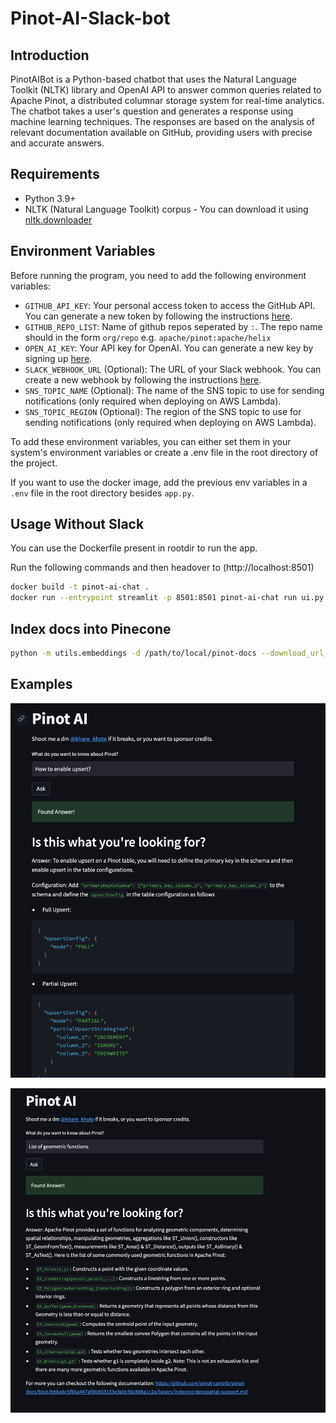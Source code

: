# Pinot-AI-Slack-bot

## Introduction

PinotAIBot is a Python-based chatbot that uses the Natural Language Toolkit (NLTK) library and OpenAI API to answer common queries related to Apache Pinot, a distributed columnar storage system for real-time analytics. The chatbot takes a user's question and generates a response using machine learning techniques. The responses are based on the analysis of relevant documentation available on GitHub, providing users with precise and accurate answers.

## Requirements

* Python 3.9+
* NLTK (Natural Language Toolkit) corpus - You can download it using [nltk.downloader](https://www.nltk.org/data.html)


## Environment Variables

Before running the program, you need to add the following environment variables:

* `GITHUB_API_KEY`: Your personal access token to access the GitHub API. You can generate a new token by following the instructions [here](https://docs.github.com/en/authentication/keeping-your-account-and-data-secure/creating-a-personal-access-token).
* `GITHUB_REPO_LIST`: Name of github repos seperated by `:`. The repo name should in the form `org/repo` e.g. `apache/pinot:apache/helix`
* `OPEN_AI_KEY`: Your API key for OpenAI. You can generate a new key by signing up [here](https://beta.openai.com/signup/).
* `SLACK_WEBHOOK_URL` (Optional): The URL of your Slack webhook. You can create a new webhook by following the instructions [here](https://api.slack.com/messaging/webhooks).
* `SNS_TOPIC_NAME` (Optional): The name of the SNS topic to use for sending notifications (only required when deploying on AWS Lambda).
* `SNS_TOPIC_REGION` (Optional): The region of the SNS topic to use for sending notifications (only required when deploying on AWS Lambda).

To add these environment variables, you can either set them in your system's environment variables or create a .env file in the root directory of the project.

If you want to use the docker image, add the previous env variables in a `.env` file in the root directory besides `app.py`.

## Usage Without Slack

You can use the Dockerfile present in rootdir to run the app.

Run the following commands and then headover to (http://localhost:8501)
```bash
docker build -t pinot-ai-chat .
docker run --entrypoint streamlit -p 8501:8501 pinot-ai-chat run ui.py 
```

## Index docs into Pinecone

```bash
python -m utils.embeddings -d /path/to/local/pinot-docs --download_url_prefix https://raw.githubusercontent.com/pinot-contrib/pinot-docs/latest/ --website_url_prefix https://docs.pinot.apache.org/ --max_docs 1 --start_id 1
```

## Examples

![Upsert Image](./img/upsert.png)

![Geospatial Image](./img/geospatial.png)